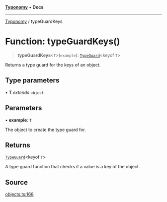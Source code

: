 [**Typonomy**](../README.md) • **Docs**

***

[Typonomy](../globals.md) / typeGuardKeys

# Function: typeGuardKeys()

> **typeGuardKeys**\<`T`\>(`example`): [`TypeGuard`](../type-aliases/TypeGuard.md)\<keyof `T`\>

Returns a type guard for the keys of an object.

## Type parameters

• **T** *extends* `object`

## Parameters

• **example**: `T`

The object to create the type guard for.

## Returns

[`TypeGuard`](../type-aliases/TypeGuard.md)\<keyof `T`\>

A type guard function that checks if a value is a key of the object.

## Source

[objects.ts:168](https://github.com/softcraft-development/typonomy/blob/dfbcc96600b9b9b8c6faf47f3caef423e4f1568c/src/objects.ts#L168)

